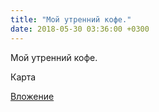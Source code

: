 ```yaml
---
title: "Мой утренний кофе."
date: 2018-05-30 03:36:00 +0300
---
```


Мой утренний кофе.

Карта

[Вложение](/assets/vk_photos/3/uPzlW4tssS8.jpg)
